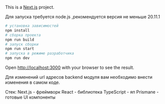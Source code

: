 This is a [Next.js](https://nextjs.org) project.

Для запуска требуется node.js ,рекомендуется версия не меньше 20.11.1

```bash
# установка зависимостей
npm install
# сборка проекта
npm run build
# запуск сборки
npm run start
# запуска в режиме разработчика
npm run dev
```

Open [http://localhost:3000](http://localhost:3000) with your browser to see the result.

Для изменений url адресов backend модуля вам необходимо внести изменения в самом коде.

Стек:
Next.js - фреймворк
React - библиотека
TypeScript - яп
Prismane - готовые UI компоненты